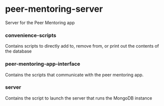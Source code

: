 # peer-mentoring-server
Server for the Peer Mentoring app


### convenience-scripts
Contains scripts to directly add to, remove from, or print out the contents of the database

### peer-mentoring-app-interface
Contains the scripts that communicate with the peer mentoring app.

### server 
Contains the script to launch the server that runs the MongoDB instance
